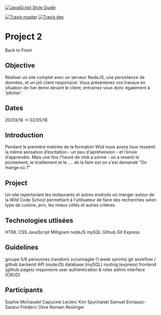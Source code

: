 [![JavaScript Style Guide](https://img.shields.io/badge/code_style-standard-brightgreen.svg)](https://standardjs.com)

[![Travis master](https://img.shields.io/travis/akabab/todos.svg)](https://travis-ci.org/akabab/todos)
[![Travis dev](https://img.shields.io/travis/akabab/todos/dev.svg)](https://travis-ci.org/akabab/todos/dev)

# Project 2

Back to Front


## Objective

Réaliser un site complet avec un serveur NodeJS, une persistence de données, et un joli client responsive. Vous présenterez vos travaux en situation de live demo devant le client, entrainez vous donc également à ‘pitcher’.

## Dates
20/03/18 -> 02/05/18


## Introduction

Pendant le première matinée de la formation Wild nous avons tous ressenti la même sensation d’excitation - un peu d'apréhension - et l’envie d’apprendre. Mais une fois l'heure de midi a sonné - on a resenti le picotement, le tiraillement et le .... de la faim est on s'est demandé "On mange où ?"


## Project

Un site repertoriant les restaurants et autres endroits où manger autour de la Wild Code School permettant à l'utilisateur de faire des recherches selon type de cuisine, prix, les mieux côtés et autres critères



## Technologies utlisées

HTML
CSS
JavaScript
Milligram
nodeJS
mySQL
Github
Git
Express


## Guidelines


groupe 5/6 personnes (random)
scrum/agile (1 week sprints)
git workflow / github
backend API (nodeJS)
database (mySQL)
routing (express)
frontend (github pages)
responsive
user authentication & roles
admin interface (CRUD)

## Participants

Sophie Michaudel
Capucine Leclerc
Kim Spychalski
Samuel Enriquez-Sarano
Frédéric Olive
Romain Reslinger